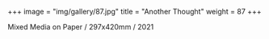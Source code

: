 +++
image = "img/gallery/87.jpg"
title = "Another Thought"
weight = 87
+++

Mixed Media on Paper
/ 297x420mm / 2021